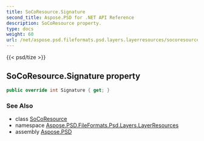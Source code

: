 ```yaml
---
title: SoCoResource.Signature
second_title: Aspose.PSD for .NET API Reference
description: SoCoResource property. 
type: docs
weight: 60
url: /net/aspose.psd.fileformats.psd.layers.layerresources/socoresource/signature/
---
```

{{< psd/tize >}}
## SoCoResource.Signature property

```csharp
public override int Signature { get; }
```

### See Also

* class [SoCoResource](../)
* namespace [Aspose.PSD.FileFormats.Psd.Layers.LayerResources](../../socoresource/)
* assembly [Aspose.PSD](../../../)


